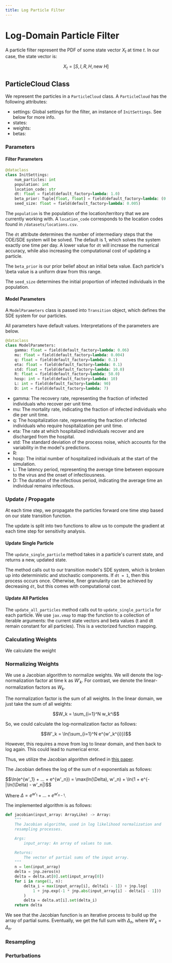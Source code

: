 ```yaml
---
title: Log Particle Filter
---
```

<script src="./assets/mathjax_settings.js" async></script>

# Log-Domain Particle Filter

A particle filter represent the PDF of some state vector $X_t$ at time $t$. In our case, the state vector is:

$$X_t = [S, I, R, H, \text{new } H]$$

## ParticleCloud Class
We represent the particles in a `ParticleCloud` class. A `ParticleCloud` has the following attributes:
- settings: Global settings for the filter, an instance of `InitSettings`. See below for more info.
- states:
- weights:
- betas:

### Parameters
#### Filter Parameters

```python
@dataclass
class InitSettings:
    num_particles: int
    population: int
    location_code: str
    dt: float = field(default_factory=lambda: 1.0)
    beta_prior: Tuple[float, float] = field(default_factory=lambda: (0.10, 0.15))
    seed_size: float = field(default_factory=lambda: 0.005)
```
The `population` is the population of the location/territory that we are currently working with. A `location_code` corresponds to the location codes found in `/datasets/locations.csv`. 

The `dt` attribute determines the number of intermediary steps that the ODE/SDE system will be solved. The default is 1, which solves the system exactly one time per day. A lower value for `dt` will increase the numerical accuracy, while also increasing the computational cost of updating a particle. 

The `beta_prior` is our prior belief about an initial beta value. Each particle's \beta value is a uniform draw from this range. 

The `seed_size` determines the initial proportion of infected individuals in the population. 

#### Model Parameters
A `ModelParameters` class is passed into `Transition` object, which defines the SDE system for our particles. 

All parameters have default values. Interpretations of the parameters are below.

```python
@dataclass
class ModelParameters:
    gamma: float = field(default_factory=lambda: 0.06)
    mu: float = field(default_factory=lambda: 0.004)
    q: float = field(default_factory=lambda: 0.1)
    eta: float = field(default_factory=lambda: 0.1)
    std: float = field(default_factory=lambda: 10.0)
    R: float = field(default_factory=lambda: 50.0)
    hosp: int = field(default_factory=lambda: 10)
    L: int = field(default_factory=lambda: 90)
    D: int = field(default_factory=lambda: 7)
```

- gamma: The recovery rate, representing the fraction of infected individuals who recover per unit time.                                         
- mu: The mortality rate, indicating the fraction of infected individuals who die per unit time.                                                 
- q: The hospitalization rate, representing the fraction of infected individuals who require hospitalization per unit time.                      
- eta: The rate at which hospitalized individuals recover and are discharged from the hospital.                                                  
- std: The standard deviation of the process noise, which accounts for the variability in the model's predictions.                               
- R:                                                                                                                   
- hosp: The initial number of hospitalized individuals at the start of the simulation.                                                           
- L: The latency period, representing the average time between exposure to the virus and the onset of infectiousness.                            
- D: The duration of the infectious period, indicating the average time an individual remains infectious.                                        

### Update / Propagate
At each time step, we propagate the particles forward one time step based on our state transition function. 

The update is split into two functions to allow us to compute the gradient at each time step for sensitivity analysis. 

#### Update Single Particle
The `update_single_particle` method takes in a particle's current state, and returns a new, updated state. 

The method calls out to our transition model's SDE system, which is broken up into deterministic and stochastic components. If `dt = 1`, then this process occurs once. Otherwise, finer granularity can be achieved by decreasing `dt`, but this comes with computational cost. 

#### Update All Particles
The `update_all_particles` method calls out to `update_single_particle` for each particle. We use `jax.vmap` to map the function to a collection of iterable arguments: the current state vectors and beta values (t and dt remain constant for all particles). This is a vectorized function mapping.  


### Calculating Weights
We calculate the weight

### Normalizing Weights
We use a Jacobian algorithm to normalize weights. We will denote the log-normalization factor at time k as $W'_k$.
For contrast, we denote the linear-normalization factors as $W_k$. 

The normalization factor is the sum of all weights. In the linear domain, we just take the sum of all weights:

$$W_k = \sum_{i=1}^N w_k^i$$

So, we could calculate the log-normalization factor as follows:

$$W'_k = \ln(\sum_{i=1}^N e^{w'_k^{i}})$$

However, this requires a move from log to linear domain, and then back to log again. This could lead to numerical error. 

Thus, we utilize the Jacobian algorithm defined in [this paper](https://www.researchgate.net/publication/323521063_Log-PF_Particle_Filtering_in_Logarithm_Domain). 

The Jacobian defines the log of the sum of $n$ exponentials as follows:

$$\ln(e^{w'_1} + ... + e^{w'_n}) = \max(ln(\Delta), w'_n) + \ln(1 + e^{-|\ln(\Delta) - w'_n|)$$

Where $\Delta = e^{w'_1} + ... + e^{w'_{n-1}}$. 

The implemented algorithm is as follows:

```python
def jacobian(input_array: ArrayLike) -> Array:
    """
    The Jacobian algorithm, used in log likelihood normalization and
    resampling processes.

    Args:
        input_array: An array of values to sum.

    Returns:
        The vector of partial sums of the input array.
    """
    n = len(input_array)
    delta = jnp.zeros(n)
    delta = delta.at[0].set(input_array[0])
    for i in range(1, n):
        delta_i = max(input_array[i], delta[i - 1]) + jnp.log(
            1 + jnp.exp(-1 * jnp.abs(input_array[i] - delta[i - 1]))
        )
        delta = delta.at[i].set(delta_i)
    return delta
```

We see that the Jacobian function is an iterative process to build up the array of partial sums. 
Eventually, we get the full sum with $\Delta_n$, where $W'_k = \Delta_n$. 

### Resampling


### Perturbations
